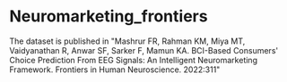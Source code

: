 # Neuromarketing_frontiers
The dataset is published in "Mashrur FR, Rahman KM, Miya MT, Vaidyanathan R, Anwar SF, Sarker F, Mamun KA. BCI-Based Consumers' Choice Prediction From EEG Signals: An Intelligent Neuromarketing Framework. Frontiers in Human Neuroscience. 2022:311"
